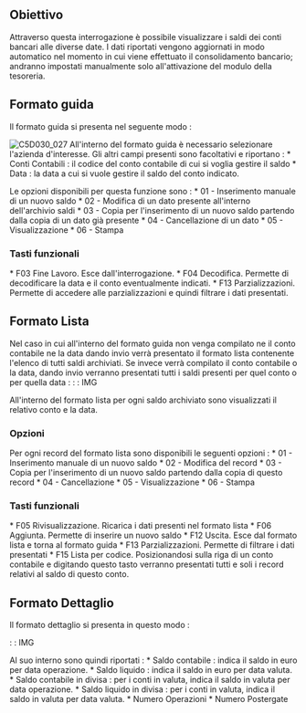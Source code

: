 ## Obiettivo
Attraverso questa interrogazione è possibile visualizzare i saldi dei conti bancari alle diverse date.
I dati riportati vengono aggiornati in modo automatico nel momento in cui viene effettuato il consolidamento bancario; andranno impostati manualmente solo all'attivazione  del modulo della tesoreria.

## Formato guida
Il formato guida si presenta nel seguente modo : 

![C5D030_027](http://localhost:3000/immagini/MBDOC_OGG-P_D5CO01G/C5D030_027.png)
All'interno del formato guida è necessario selezionare l'azienda d'interesse. Gli altri campi presenti sono facoltativi e riportano : 
 \* Conti Contabili :  il codice del conto contabile di cui si voglia gestire il saldo
 \* Data :  la data a cui si vuole gestire il saldo del conto indicato.

Le opzioni disponibili per questa funzione sono : 
 \* 01 - Inserimento manuale di un nuovo saldo
 \* 02 - Modifica di un dato presente all'interno dell'archivio saldi
 \* 03 - Copia per l'inserimento di un nuovo saldo partendo dalla copia di un dato già presente
 \* 04 - Cancellazione di un dato
 \* 05 - Visualizzazione
 \* 06 - Stampa

### Tasti funzionali
 \* F03 Fine Lavoro. Esce dall'interrogazione.
 \* F04 Decodifica. Permette di decodificare la data e il conto eventualmente indicati.
 \* F13 Parzializzazioni. Permette di accedere alle parzializzazioni e quindi filtrare i dati presentati.

## Formato Lista

Nel caso in cui all'interno del formato guida non venga compilato ne il conto contabile ne la data dando invio verrà presentato il formato lista contenente l'elenco di tutti saldi archiviati. Se invece verrà compilato il conto contabile o la data, dando invio verranno presentati tutti i saldi presenti per quel conto o per quella data : 
 :  : IMG

All'interno del formato lista per ogni saldo archiviato sono visualizzati il relativo conto e la data.

### Opzioni

Per ogni record del formato lista sono disponibili le seguenti opzioni : 
 \* 01 - Inserimento manuale di un nuovo saldo
 \* 02 - Modifica del record
 \* 03 - Copia per l'inserimento di un nuovo saldo partendo dalla copia di questo record
 \* 04 - Cancellazione
 \* 05 - Visualizzazione
 \* 06 - Stampa

### Tasti funzionali

 \* F05 Rivisualizzazione. Ricarica i dati presenti nel formato lista
 \* F06 Aggiunta. Permette di inserire un nuovo saldo
 \* F12 Uscita. Esce dal formato lista e torna al formato guida
 \* F13 Parzializzazioni. Permette di filtrare i dati presentati
 \* F15 Lista per codice. Posizionandosi sulla riga di un conto contabile e digitando questo tasto verranno presentati tutti e soli i record relativi al saldo di questo conto.

## Formato Dettaglio
Il formato dettaglio si presenta in questo modo : 

 :  : IMG

Al suo interno sono quindi riportati : 
 \* Saldo contabile :  indica il saldo in euro per data operazione.
 \* Saldo liquido :  indica il saldo in euro per data valuta.
 \* Saldo contabile in divisa :  per i conti in valuta, indica il saldo in valuta per data operazione.
 \* Saldo liquido in divisa :  per i conti in valuta, indica il saldo in valuta per data valuta.
 \* Numero Operazioni
 \* Numero Postergate

